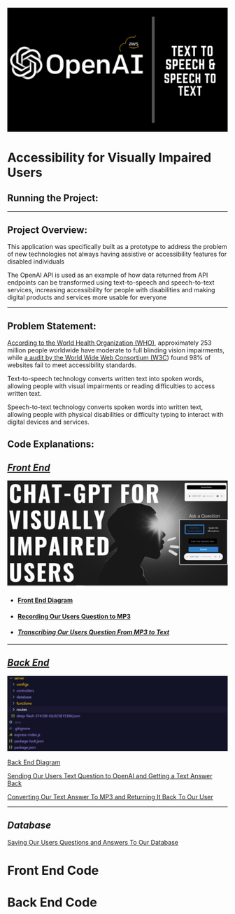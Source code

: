![openai3.png](https://github.com/djtoler/ChatBot--ChatGPT-AWS.Polly/blob/main/openai3.png)

# Accessibility for Visually Impaired Users
  
## Running the Project:

---

## Project Overview:

This application was specifically built as a prototype to address the problem of new technologies not always having assistive or accessibility features for disabled individuals 

The OpenAI API is used as an example of how data returned from API endpoints can be transformed using text-to-speech and speech-to-text services, increasing accessibility for people with disabilities and making digital products and services more usable for everyone

---

## Problem Statement:

[According to the World Health Organization (WHO)](https://www.who.int/news-room/fact-sheets/detail/blindness-and-visual-impairment), approximately 253 million people worldwide have moderate to full blinding vision impairments, while [a audit by the World Wide Web Consortium (W3C](https://www.isemag.com/professional-development-leadership/article/14267164/98-of-websites-fail-to-comply-with-accessibility-requirements-for-people-with-disabilities)) found 98% of websites fail to meet accessibility standards.

Text-to-speech technology converts written text into spoken words, allowing people with visual impairments or reading difficulties to access written text.

Speech-to-text technology converts spoken words into written text, allowing people with physical disabilities or difficulty typing to interact with digital devices and services.

## **Code Explanations:**

## [***Front End***](#front-end-code)
![home.png](https://github.com/djtoler/ChatBot--ChatGPT-AWS.Polly/blob/main/home.PNG)
 
- #### [Front End Diagram](#front-end-diagram)

- #### [Recording Our Users Question to MP3](Accessibility%20for%20Visually%20Impaired%20Users%20a36a010f9e694a919067110abd7824be/Recording%20Our%20Users%20Question%20to%20MP3%203e76a117f9ce4c3198e2ecf953f167ee.md)

- #### [***Transcribing Our Users Question From MP3 to Text***](Accessibility%20for%20Visually%20Impaired%20Users%20a36a010f9e694a919067110abd7824be/Transcribing%20Our%20Users%20Question%20From%20MP3%20to%20Text%20bc8d6af347e444c29890f1ba47e0ed03.md)
---
## [***Back End***](#back-end-code)

![chatserver1](https://github.com/djtoler/ChatBot--ChatGPT-AWS.Polly/blob/main/chatserver1.PNG)

[Back End Diagram](Accessibility%20for%20Visually%20Impaired%20Users%20a36a010f9e694a919067110abd7824be/Back%20End%20Diagram%20d67e9efc66e241fe83f814f522673dd4.md)

[Sending Our Users Text Question to OpenAI and Getting a Text Answer Back](Accessibility%20for%20Visually%20Impaired%20Users%20a36a010f9e694a919067110abd7824be/Sending%20Our%20Users%20Text%20Question%20to%20OpenAI%20and%20Gett%205622eed243eb4358b6cd74bed964c90d.md)

[Converting Our Text Answer To MP3 and Returning It Back To Our User](Accessibility%20for%20Visually%20Impaired%20Users%20a36a010f9e694a919067110abd7824be/Converting%20Our%20Text%20Answer%20To%20MP3%20and%20Returning%20It%20bfcfe9afdeb94eea91411c8b68d99b05.md)

---

## ***Database***

[Saving Our Users Questions and Answers To Our Database](Accessibility%20for%20Visually%20Impaired%20Users%20a36a010f9e694a919067110abd7824be/Saving%20Our%20Users%20Questions%20and%20Answers%20To%20Our%20Data%2015330cb576194034b091c781a7979982.md)

# Front End Code
# Back End Code




